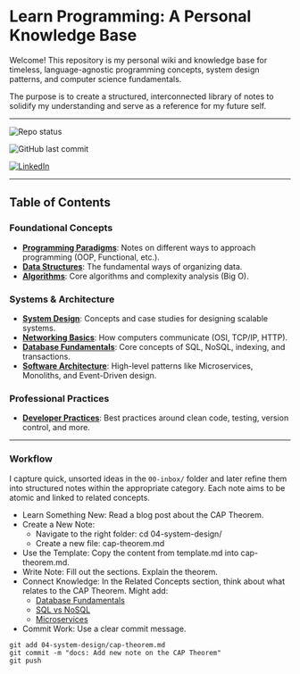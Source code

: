 # Learn Programming: A Personal Knowledge Base

Welcome! This repository is my personal wiki and knowledge base for timeless, language-agnostic programming concepts, system design patterns, and computer science fundamentals.

The purpose is to create a structured, interconnected library of notes to solidify my understanding and serve as a reference for my future self.

---

![Repo status](https://img.shields.io/badge/status-in%20progress-green?style=for-the-badge)

![GitHub last commit](https://img.shields.io/github/last-commit/mayknxyz/learn-programming?style=for-the-badge)

<a href="https://www.linkedin.com/in/mikenavales/">
    <img src="https://img.shields.io/badge/LinkedIn-0077B5?style=for-the-badge&logo=linkedin&logoColor=white" alt="LinkedIn">
</a>

---

## Table of Contents

### Foundational Concepts
* **[Programming Paradigms](./01-programming-paradigms/)**: Notes on different ways to approach programming (OOP, Functional, etc.).
* **[Data Structures](./02-data-structures/)**: The fundamental ways of organizing data.
* **[Algorithms](./03-algorithms/)**: Core algorithms and complexity analysis (Big O).

### Systems & Architecture
* **[System Design](./04-system-design/)**: Concepts and case studies for designing scalable systems.
* **[Networking Basics](./05-networking-basics/)**: How computers communicate (OSI, TCP/IP, HTTP).
* **[Database Fundamentals](./06-database-fundamentals/)**: Core concepts of SQL, NoSQL, indexing, and transactions.
* **[Software Architecture](./07-software-architecture/)**: High-level patterns like Microservices, Monoliths, and Event-Driven design.

### Professional Practices
* **[Developer Practices](./08-developer-practices/)**: Best practices around clean code, testing, version control, and more.

---

### Workflow
I capture quick, unsorted ideas in the `00-inbox/` folder and later refine them into structured notes within the appropriate category. Each note aims to be atomic and linked to related concepts.


* Learn Something New: Read a blog post about the CAP Theorem.
* Create a New Note:
  * Navigate to the right folder: cd 04-system-design/
  * Create a new file: cap-theorem.md
* Use the Template: Copy the content from template.md into cap-theorem.md.
* Write Note: Fill out the sections. Explain the theorem.
* Connect Knowledge: In the Related Concepts section, think about what relates to the CAP Theorem. Might add:
  * [Database Fundamentals](../06-database-fundamentals/)
  * [SQL vs NoSQL](../06-database-fundamentals/sql-vs-nosql.md)
  * [Microservices](../07-software-architecture/monolithic-vs-microservices.md)
* Commit Work: Use a clear commit message.

```
git add 04-system-design/cap-theorem.md
git commit -m "docs: Add new note on the CAP Theorem"
git push
```
